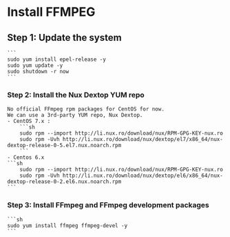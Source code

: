 # Install FFMPEG

## Step 1: Update the system
    ```
    sudo yum install epel-release -y
    sudo yum update -y
    sudo shutdown -r now
    ```
### Step 2: Install the Nux Dextop YUM repo
    No official FFmpeg rpm packages for CentOS for now.
    We can use a 3rd-party YUM repo, Nux Dextop.
    - CentOS 7.x :
        ```sh
        sudo rpm --import http://li.nux.ro/download/nux/RPM-GPG-KEY-nux.ro
        sudo rpm -Uvh http://li.nux.ro/download/nux/dextop/el7/x86_64/nux-dextop-release-0-5.el7.nux.noarch.rpm
        ```
    - Centos 6.x
    ```sh
        sudo rpm --import http://li.nux.ro/download/nux/RPM-GPG-KEY-nux.ro
        sudo rpm -Uvh http://li.nux.ro/download/nux/dextop/el6/x86_64/nux-dextop-release-0-2.el6.nux.noarch.rpm
    ```

### Step 3: Install FFmpeg and FFmpeg development packages
    ```sh
    sudo yum install ffmpeg ffmpeg-devel -y
    ```
